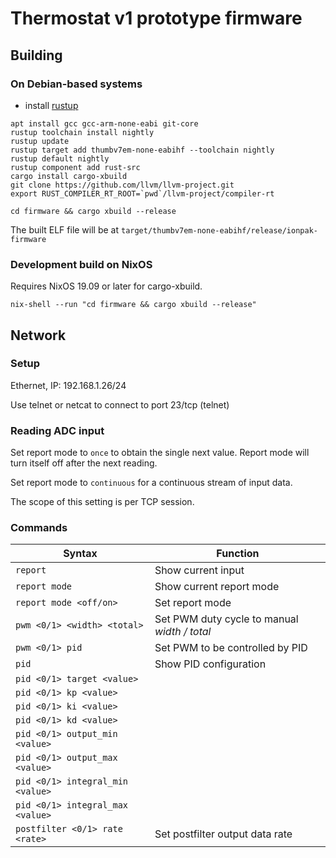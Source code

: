 # Thermostat v1 prototype firmware

## Building

### On Debian-based systems

- install [rustup](https://rustup.rs/)

```shell
apt install gcc gcc-arm-none-eabi git-core
rustup toolchain install nightly
rustup update
rustup target add thumbv7em-none-eabihf --toolchain nightly
rustup default nightly
rustup component add rust-src
cargo install cargo-xbuild
git clone https://github.com/llvm/llvm-project.git
export RUST_COMPILER_RT_ROOT=`pwd`/llvm-project/compiler-rt

cd firmware && cargo xbuild --release
```

The built ELF file will be at `target/thumbv7em-none-eabihf/release/ionpak-firmware`

### Development build on NixOS

Requires NixOS 19.09 or later for cargo-xbuild.

```shell
nix-shell --run "cd firmware && cargo xbuild --release"
```

## Network

### Setup

Ethernet, IP: 192.168.1.26/24

Use telnet or netcat to connect to port 23/tcp (telnet)

### Reading ADC input

Set report mode to `once` to obtain the single next value. Report mode
will turn itself off after the next reading.

Set report mode to `continuous` for a continuous stream of input data.

The scope of this setting is per TCP session.


### Commands

| Syntax                           | Function                                     |
| ---                              | ---                                          |
| `report`                         | Show current input                           |
| `report mode`                    | Show current report mode                     |
| `report mode <off/on>`           | Set report mode                              |
| `pwm <0/1> <width> <total>`      | Set PWM duty cycle to manual *width / total* |
| `pwm <0/1> pid`                  | Set PWM to be controlled by PID              |
| `pid`                            | Show PID configuration                       |
| `pid <0/1> target <value>`       |                                              |
| `pid <0/1> kp <value>`           |                                              |
| `pid <0/1> ki <value>`           |                                              |
| `pid <0/1> kd <value>`           |                                              |
| `pid <0/1> output_min <value>`   |                                              |
| `pid <0/1> output_max <value>`   |                                              |
| `pid <0/1> integral_min <value>` |                                              |
| `pid <0/1> integral_max <value>` |                                              |
| `postfilter <0/1> rate <rate>`   | Set postfilter output data rate              |
